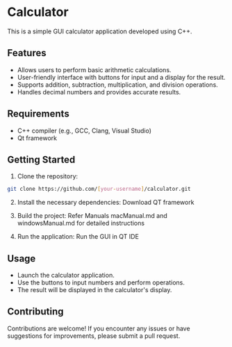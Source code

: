 
# Calculator

This is a simple GUI calculator application developed using C++.

## Features

- Allows users to perform basic arithmetic calculations.
- User-friendly interface with buttons for input and a display for the result.
- Supports addition, subtraction, multiplication, and division operations.
- Handles decimal numbers and provides accurate results.

## Requirements

- C++ compiler (e.g., GCC, Clang, Visual Studio)
- Qt framework

## Getting Started

1. Clone the repository:

```bash
git clone https://github.com/[your-username]/calculator.git
```

2. Install the necessary dependencies: Download QT framework


3. Build the project: Refer Manuals macManual.md and windowsManual.md for detailed instructions

4. Run the application: Run the GUI in QT IDE


## Usage

- Launch the calculator application.
- Use the buttons to input numbers and perform operations.
- The result will be displayed in the calculator's display.

## Contributing

Contributions are welcome! If you encounter any issues or have suggestions for improvements, please submit a pull request.
